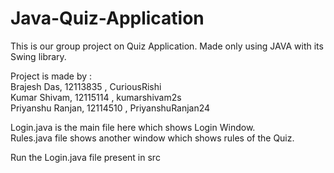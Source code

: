 # Java-Quiz-Application

This is our group project on Quiz Application.
Made only using JAVA with its Swing library.

Project is made by : <br/>
Brajesh Das, 12113835 , CuriousRishi <br />
Kumar Shivam, 12115114 , kumarshivam2s <br />
Priyanshu Ranjan, 12114510 , PriyanshuRanjan24 <br />

Login.java is the main file here which shows Login Window. <br/>
Rules.java file shows another window which shows rules of the Quiz. <br/>

Run the Login.java file present in src
